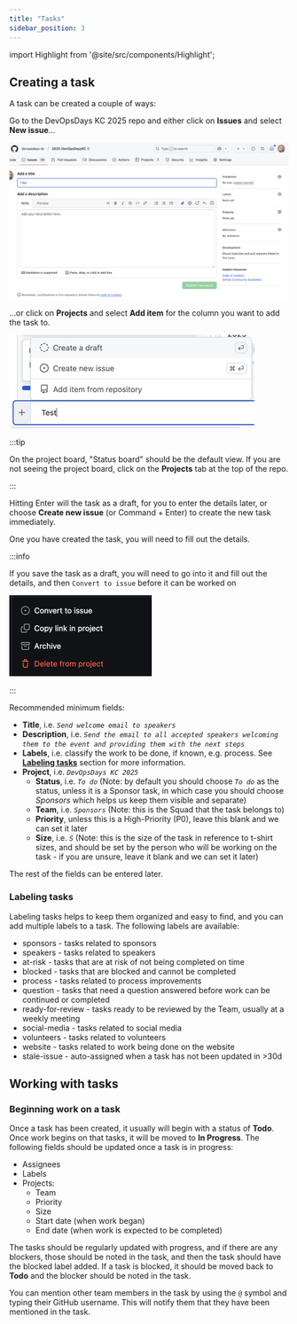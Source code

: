```yaml
---
title: "Tasks"
sidebar_position: 3
---
```


import Highlight from '@site/src/components/Highlight';

## Creating a task

A task can be created a couple of ways:

Go to the DevOpsDays KC 2025 repo and either click on **Issues** and select **New issue**...

![alt text](new-issue.png)

...or click on **Projects** and select **Add item** for the column you want to add the task to.

![alt text](add-item-project-board.png)

:::tip

On the project board, "Status board" should be the default view. If you are not seeing the project board, click on the **Projects** tab at the top of the repo.

:::

Hitting Enter will the task as a draft, for you to enter the details later, or choose **Create new issue** (or Command + Enter) to create the new task immediately.

One you have created the task, you will need to fill out the details.

:::info

If you save the task as a draft, you will need to go into it and fill out the details, and then `Convert to issue` before it can be worked on

![convert-to-issue](convert-to-issue.png)

:::

Recommended minimum fields:

* **Title**, i.e. *`Send welcome email to speakers`*
* **Description**, i.e. *`Send the email to all accepted speakers welcoming them to the event and providing them with the next steps`*
* **Labels**, i.e. classify the work to be done, if known, e.g. <Highlight color="#7057ff">process</Highlight>. See **[Labeling tasks](#labeling-tasks)** section for more information.
* **Project**, i.e. *`DevOpsDays KC 2025`*
  * **Status**, i.e. *`To do`* (Note: by default you should choose *`To do`* as the status, unless it is a Sponsor task, in which case you should choose *Sponsors* which helps us keep them visible and separate)
  * **Team**, i.e. *`Sponsors`* (Note: this is the Squad that the task belongs to)
  * **Priority**, unless this is a High-Priority (P0), leave this blank and we can set it later
  * **Size**, i.e. *`S`* (Note: this is the size of the task in reference to t-shirt sizes, and should be set by the person who will be working on the task - if you are unsure, leave it blank and we can set it later)

The rest of the fields can be entered later.

### Labeling tasks

Labeling tasks helps to keep them organized and easy to find, and you can add multiple labels to a task. The following labels are available:

* <Highlight color="#35F24B">sponsors</Highlight> - tasks related to sponsors
* <Highlight color="#6D4488">speakers</Highlight> - tasks related to speakers
* <Highlight color="#e4e669">at-risk</Highlight> - tasks that are at risk of not being completed on time
* <Highlight color="#d73a4a">blocked</Highlight> - tasks that are blocked and cannot be completed
* <Highlight color="#7057ff">process</Highlight> - tasks related to process improvements
* <Highlight color="#d876e3">question</Highlight> - tasks that need a question answered before work can be continued or completed
* <Highlight color="#25C710">ready-for-review</Highlight> - tasks ready to be reviewed by the Team, usually at a weekly meeting
* <Highlight color="#a2eeef">social-media</Highlight> - tasks related to social media
* <Highlight color="#0075ca">volunteers</Highlight> - tasks related to volunteers
* <Highlight color="#fbca04">website</Highlight> - tasks related to work being done on the website
* <Highlight color="#C3186D">stale-issue</Highlight> - auto-assigned when a task has not been updated in >30d

## Working with tasks

### Beginning work on a task

Once a task has been created, it usually will begin with a status of **Todo**. Once work begins on that tasks, it will be moved to **In Progress**. The following fields should be updated once a task is in progress:

* Assignees
* Labels
* Projects:
  * Team
  * Priority
  * Size
  * Start date (when work began)
  * End date (when work is expected to be completed)

The tasks should be regularly updated with progress, and if there are any blockers, those should be noted in the task, and then the task should have the <Highlight color="#d73a4a">blocked</Highlight> label added. If a task is blocked, it should be moved back to **Todo** and the blocker should be noted in the task.

You can mention other team members in the task by using the `@` symbol and typing their GitHub username. This will notify them that they have been mentioned in the task.

